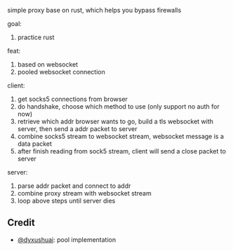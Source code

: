 simple proxy base on rust, which helps you bypass firewalls

goal:
1. practice rust

feat:
1. based on websocket
2. pooled websocket connection

client:
1. get socks5 connections from browser
2. do handshake, choose which method to use (only support no auth for now)
3. retrieve which addr browser wants to go, build a tls websocket with server, then send a addr packet to server
4. combine socks5 stream to websocket stream, websocket message is a data packet
5. after finish reading from sock5 stream, client will send a close packet to server

server:
1. parse addr packet and connect to addr
2. combine proxy stream with websocket stream
3. loop above steps until server dies

## Credit
- [@dyxushuai](https://github.com/dyxushuai): pool implementation